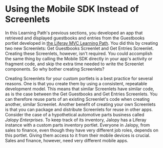 # Using the Mobile SDK Instead of Screenlets

In this Learning Path's previous sections, you developed an app that retrieved 
and displayed guestbooks and entries from the Guestbooks portlet developed in 
[the Liferay MVC Learning Path](/develop/learning-paths/mvc). You did this by 
creating two new Screenlets: Get Guestbooks Screenlet and Get Entries Screenlet. 
Creating these Screenlets, however, isn't required. You could accomplish the 
same thing by calling the Mobile SDK directly in your app's activity or fragment 
code, and skip the extra time needed to write the Screenlet components. So why 
bother creating Screenlets? 

Creating Screenlets for your custom portlets is a best practice for several 
reasons. One is that you create them by using a consistent, repeatable 
development model. This means that similar Screenlets have similar code, as is 
the case between the Get Guestbooks and Get Entries Screenlets. You can 
therefore reuse parts of an existing Screenlet's code when creating another, 
similar Screenlet. Another benefit of creating your own Screenlets is that you 
can package and distribute Screenlets for reuse in other apps. Consider the case 
of a hypothetical automotive parts business called *Jalopy Enterprises*. To keep 
track of its inventory, Jalopy has a Liferay instance with a custom parts 
inventory portlet. Everyone in Jalopy, from sales to finance, even though they 
have very different job roles, depends on this portlet. Giving them access to it 
from their mobile devices is crucial. Sales and finance, however, need very 
different mobile apps. 